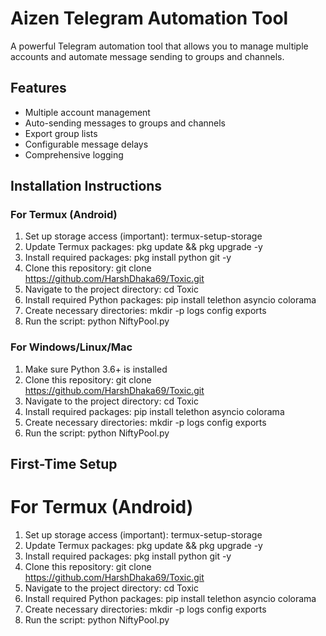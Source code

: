 # Aizen Telegram Automation Tool

A powerful Telegram automation tool that allows you to manage multiple accounts and automate message sending to groups and channels.

## Features

- Multiple account management
- Auto-sending messages to groups and channels
- Export group lists
- Configurable message delays
- Comprehensive logging

## Installation Instructions

### For Termux (Android)

1. Set up storage access (important):
termux-setup-storage
2. Update Termux packages:
pkg update && pkg upgrade -y
3. Install required packages:
pkg install python git -y
4. Clone this repository:
git clone https://github.com/HarshDhaka69/Toxic.git
5. Navigate to the project directory:
cd Toxic
6. Install required Python packages:
pip install telethon asyncio colorama
7. Create necessary directories:
mkdir -p logs config exports
8. Run the script:
python NiftyPool.py
### For Windows/Linux/Mac

1. Make sure Python 3.6+ is installed
2. Clone this repository:
git clone https://github.com/HarshDhaka69/Toxic.git
3. Navigate to the project directory:
cd Toxic
4. Install required packages:
pip install telethon asyncio colorama
5. Create necessary directories:
mkdir -p logs config exports
6. Run the script:
python NiftyPool.py
## First-Time Setup

# For Termux (Android)

1. Set up storage access (important):
termux-setup-storage
2. Update Termux packages:
pkg update && pkg upgrade -y
3. Install required packages:
pkg install python git -y
4. Clone this repository:
git clone https://github.com/HarshDhaka69/Toxic.git
5. Navigate to the project directory:
cd Toxic
6. Install required Python packages:
pip install telethon asyncio colorama
7. Create necessary directories:
mkdir -p logs config exports
8. Run the script:
python NiftyPool.py
